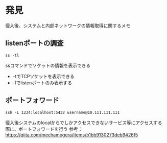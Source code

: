 # 発見
侵入後、システムと内部ネットワークの情報取得に関するメモ

## listenポートの調査
```
ss -tl
```
ssコマンドでソケットの情報を表示できる
* -tでTCPソケットを表示できる
* -lでlistenポートのみ表示する

## ポートフォワード
```
ssh -L 1234:localhost:5432 username@10.111.111.111
```
侵入後システムのlocalからでしかアクセスできないサービス等にアクセスする際に、ポートフォワードを行う
参考：https://qiita.com/mechamogera/items/b1bb9130273deb9426f5


